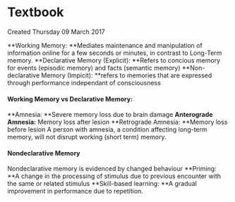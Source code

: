 # Textbook
Created Thursday 09 March 2017

**Working Memory:	**Mediates maintenance and manipulation of information online for a few seconds or minutes, in contrast to Long-Term memory.
**Declarative Memory (Explicit):	**Refers to concious memory for events (episodic memory) and facts (semantic memory)
**Non-declarative Memory (Impicit):	**refers to memories that are expressed through performance independant of consciousness

#### Working Memory vs Declarative Memory:
**Amnesia:	**Severe memory loss due to brain damage 
**Anterograde Amnesia:** Memory loss after lesion
**Retrograde Amnesia:	**Memory loss before lesion
A person with amnesia, a condition affecting long-term memory, will not disrupt working (short term) memory.

#### Nondeclarative Memory
Nondeclarative memory is evidenced by changed behaviour
**Priming:	**A change in the processing of stimulus due to previous encounter with the same or related stimulus
**Skill-based learning:	**A gradual improvement in performance due to repetition.
	
	


